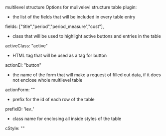 multilevel structure
Options for mulivelevl structure table plugin:

 - the list of the fields that will be included in every table entry
 
fields: ["title","period","period_measure","cost"],

 - class that will be used to highlight active buttons and entries in the table 
 
activeClass: "active"
  
 - HTML tag that will be used as a tag for button
 
actionEl: "button"

 - the name of the form that will make a request of filled out data, 
   if it does not enclose whole multilevel table
   
actionForm: ""  
 
 - prefix for the id of each row of the table
 
prefixID: 'lev_' 
 
 - class name for enclosing all inside styles of the table
 
cStyle: ""